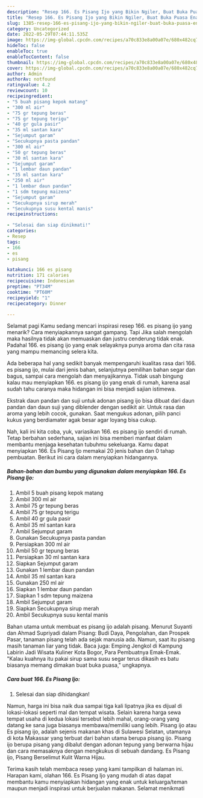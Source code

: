 ```yaml
---
description: "Resep 166. Es Pisang Ijo yang Bikin Ngiler, Buat Buka Puasa Enak"
title: "Resep 166. Es Pisang Ijo yang Bikin Ngiler, Buat Buka Puasa Enak"
slug: 1385-resep-166-es-pisang-ijo-yang-bikin-ngiler-buat-buka-puasa-enak
category: Uncategorized
date: 2022-05-29T07:44:11.535Z
image: https://img-global.cpcdn.com/recipes/a70c833e8a00a07e/680x482cq70/166-es-pisang-ijo-foto-resep-utama.jpg
hideToc: false
enableToc: true
enableTocContent: false
thumbnail: https://img-global.cpcdn.com/recipes/a70c833e8a00a07e/680x482cq70/166-es-pisang-ijo-foto-resep-utama.jpg
cover: https://img-global.cpcdn.com/recipes/a70c833e8a00a07e/680x482cq70/166-es-pisang-ijo-foto-resep-utama.jpg
author: Admin
authorAv: notfound
ratingvalue: 4.2
reviewcount: 10
recipeingredient:
- "5 buah pisang kepok matang"
- "300 ml air"
- "75 gr tepung beras"
- "75 gr tepung terigu"
- "40 gr gula pasir"
- "35 ml santan kara"
- "Sejumput garam"
- "Secukupnya pasta pandan"
- "300 ml air"
- "50 gr tepung beras"
- "30 ml santan kara"
- "Sejumput garam"
- "1 lembar daun pandan"
- "35 ml santan kara"
- "250 ml air"
- "1 lembar daun pandan"
- "1 sdm tepung maizena"
- "Sejumput garam"
- "Secukupnya sirup merah"
- "Secukupnya susu kental manis"
recipeinstructions:

- "Selesai dan siap dinikmati!"
categories:
- Resep
tags:
- 166
- es
- pisang

katakunci: 166 es pisang 
nutrition: 171 calories
recipecuisine: Indonesian
preptime: "PT34M"
cooktime: "PT60M"
recipeyield: "1"
recipecategory: Dinner

---
```



Selamat pagi Kamu sedang mencari inspirasi resep 166. es pisang ijo yang menarik? Cara menyiapkannya sangat gampang. Tapi Jika salah mengolah maka hasilnya tidak akan memuaskan dan justru cenderung tidak enak. Padahal 166. es pisang ijo yang enak selayaknya punya aroma dan cita rasa yang mampu memancing selera kita.


Ada beberapa hal yang sedikit banyak mempengaruhi kualitas rasa dari 166. es pisang ijo, mulai dari jenis bahan, selanjutnya pemilihan bahan segar dan bagus, sampai cara mengolah dan menyajikannya. Tidak usah bingung kalau mau menyiapkan 166. es pisang ijo yang enak di rumah, karena asal sudah tahu caranya maka hidangan ini bisa menjadi sajian istimewa.

Ekstrak daun pandan dan suji untuk adonan pisang ijo bisa dibuat dari daun pandan dan daun suji yang diblender dengan sedikit air. Untuk rasa dan aroma yang lebih cocok, gunakan. Saat mengukus adonan, pilih panci kukus yang berdiamater agak besar agar loyang bisa cukup.


Nah, kali ini kita coba, yuk, variasikan 166. es pisang ijo sendiri di rumah. Tetap berbahan sederhana, sajian ini bisa memberi manfaat dalam membantu menjaga kesehatan tubuhmu sekeluarga. Kamu dapat menyiapkan 166. Es Pisang Ijo memakai 20 jenis bahan dan 0 tahap pembuatan. Berikut ini cara dalam menyiapkan hidangannya.

<!--inarticleads1-->

##### Bahan-bahan dan bumbu yang digunakan dalam menyiapkan 166. Es Pisang Ijo:

1. Ambil 5 buah pisang kepok matang
1. Ambil 300 ml air
1. Ambil 75 gr tepung beras
1. Ambil 75 gr tepung terigu
1. Ambil 40 gr gula pasir
1. Ambil 35 ml santan kara
1. Ambil Sejumput garam
1. Gunakan Secukupnya pasta pandan
1. Persiapkan 300 ml air
1. Ambil 50 gr tepung beras
1. Persiapkan 30 ml santan kara
1. Siapkan Sejumput garam
1. Gunakan 1 lembar daun pandan
1. Ambil 35 ml santan kara
1. Gunakan 250 ml air
1. Siapkan 1 lembar daun pandan
1. Siapkan 1 sdm tepung maizena
1. Ambil Sejumput garam
1. Siapkan Secukupnya sirup merah
1. Ambil Secukupnya susu kental manis


Bahan utama untuk membuat es pisang ijo adalah pisang. Menurut Suyanti dan Ahmad Supriyadi dalam Pisang: Budi Daya, Pengolahan, dan Prospek Pasar, tanaman pisang telah ada sejak manusia ada. Namun, saat itu pisang masih tanaman liar yang tidak. Baca juga: Emping Jengkol di Kampung Labirin Jadi Wisata Kuliner Kota Bogor, Para Pembuatnya Emak-Emak. &#34;Kalau kuahnya itu pakai sirup sama susu segar terus dikasih es batu biasanya memang dimakan buat buka puasa,&#34; ungkapnya. 

<!--inarticleads2-->

##### Cara buat 166. Es Pisang Ijo:


1. Selesai dan siap dihidangkan!

Namun, harga ini bisa naik dua sampai tiga kali lipatnya jika es dijual di lokasi-lokasi seperti mal dan tempat wisata. Selain karena harga sewa tempat usaha di kedua lokasi tersebut lebih mahal, orang-orang yang datang ke sana juga biasanya membawa/memiliki uang lebih. Pisang ijo atau Es pisang ijo, adalah sejenis makanan khas di Sulawesi Selatan, utamanya di kota Makassar yang terbuat dari bahan utama berupa pisang ijo. Pisang ijo berupa pisang yang dibalut dengan adonan tepung yang berwarna hijau dan cara memasaknya dengan mengkukus di sebuah dandang. Es Pisang ijo, Pisang Berselimut Kulit Warna Hijau. 

Terima kasih telah membaca resep yang kami tampilkan di halaman ini. Harapan kami, olahan 166. Es Pisang Ijo yang mudah di atas dapat membantu kamu menyiapkan hidangan yang enak untuk keluarga/teman maupun menjadi inspirasi untuk berjualan makanan. Selamat menikmati
